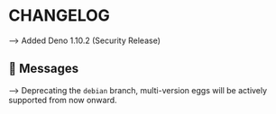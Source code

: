 # CHANGELOG

⟶ Added Deno 1.10.2 (Security Release)

## 📌 Messages

⟶ Deprecating the `debian` branch, multi-version eggs will be actively supported from now onward.
